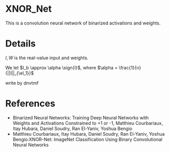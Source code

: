 # XNOR_Net
This is a convolution neural network of binarized activations and weights.

# Details

$I, W$ is the real-value input and weights.

We let $I_b \approx \alpha \sign{I}$, where $\alpha = \frac{1}{n}{||I||_{\el_1}}$

write by dnvtmf

# References
- Binarized Neural Networks: Training Deep Neural Networks with Weights and Activations Constrained to +1 or -1, Matthieu Courbariaux, Itay Hubara, Daniel Soudry, Ran El-Yaniv, Yoshua Bengio
- Matthieu Courbariaux, Itay Hubara, Daniel Soudry, Ran El-Yaniv, Yoshua Bengio:XNOR-Net: ImageNet Classification Using Binary Convolutional Neural Networks

